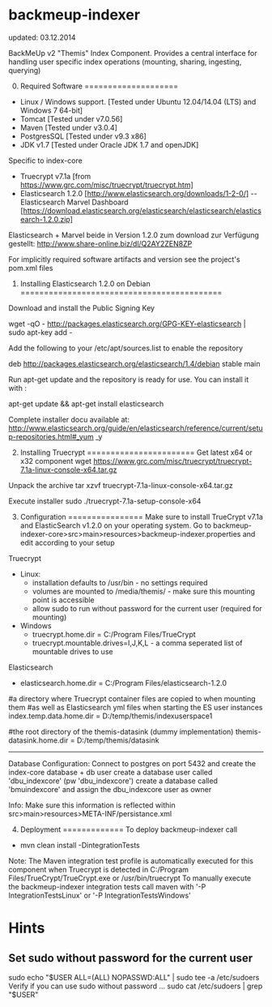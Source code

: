 backmeup-indexer
================
updated: 03.12.2014

BackMeUp v2 "Themis" Index Component. Provides a central interface for handling user specific index operations (mounting, sharing, ingesting, querying)

0) Required Software
====================
 - Linux / Windows support. [Tested under Ubuntu 12.04/14.04 (LTS) and Windows 7 64-bit]
 - Tomcat [Tested under v7.0.56]
 - Maven [Tested under v3.0.4]
 - PostgresSQL [Tested under v9.3 x86]
 - JDK v1.7 [Tested under Oracle JDK 1.7 and openJDK]

Specific to index-core
 - Truecrypt v7.1a [from https://www.grc.com/misc/truecrypt/truecrypt.htm]
 - Elasticsearch 1.2.0 [http://www.elasticsearch.org/downloads/1-2-0/] 
 -- Elasticsearch Marvel Dashboard [https://download.elasticsearch.org/elasticsearch/elasticsearch/elasticsearch-1.2.0.zip]

Elasticsearch + Marvel beide in Version 1.2.0 zum download zur Verfügung gestellt:
http://www.share-online.biz/dl/Q2AY2ZEN8ZP

 
For implicitly required software artifacts and version see the project's pom.xml files

1) Installing Elasticsearch 1.2.0 on Debian
===========================================

Download and install the Public Signing Key

wget -qO - http://packages.elasticsearch.org/GPG-KEY-elasticsearch | sudo apt-key add -

Add the following to your /etc/apt/sources.list to enable the repository

deb http://packages.elasticsearch.org/elasticsearch/1.4/debian stable main

Run apt-get update and the repository is ready for use. You can install it with :

apt-get update && apt-get install elasticsearch


Complete installer docu available at:
http://www.elasticsearch.org/guide/en/elasticsearch/reference/current/setup-repositories.html#_yum
_y

2) Installing Truecrypt
=======================
Get latest x64 or x32 component
wget https://www.grc.com/misc/truecrypt/truecrypt-7.1a-linux-console-x64.tar.gz

Unpack the archive
tar xzvf truecrypt-7.1a-linux-console-x64.tar.gz

Execute installer
sudo ./truecrypt-7.1a-setup-console-x64

3) Configuration
================
Make sure to install TrueCrypt v7.1a and ElasticSearch v1.2.0 on your operating system. 
Go to backmeup-indexer-core>src>main>resources>backmeup-indexer.properties and edit
according to your setup

Truecrypt
 - Linux:
   * installation defaults to /usr/bin - no settings required
   * volumes are mounted to /media/themis/ - make sure this mounting point is accessible
   * allow sudo to run without password for the current user (required for mounting)
 - Windows
   * truecrypt.home.dir = C:/Program Files/TrueCrypt
   * truecrypt.mountable.drives=I,J,K,L - a comma seperated list of mountable drives to use
 
 Elasticsearch
 - elasticsearch.home.dir = C:/Program Files/elasticsearch-1.2.0

 #a directory where Truecrypt container files are copied to when mounting them
 #as well as Elasticsearch yml files when starting the ES user instances
 index.temp.data.home.dir = D:/temp/themis/indexuserspace1

 #the root directory of the themis-datasink (dummy implementation)
 themis-datasink.home.dir = D:/temp/themis/datasink
 
----------------
Database Configuration: 
Connect to postgres on port 5432 and create the index-core database + db user
create a database user called 'dbu_indexcore' (pw 'dbu_indexcore')
create a database called 'bmuindexcore' and assign the dbu_indexcore user as owner

Info:
Make sure this information is reflected within src>main>resources>META-INF/persistance.xml

4) Deployment
=============
To deploy backmeup-indexer call
* mvn clean install -DintegrationTests

Note:
The Maven integration test profile is automatically executed for this component when Truecrypt is detected in
C:/Program Files/TrueCrypt/TrueCrypt.exe or /usr/bin/truecrypt
To manually execute the backmeup-indexer integration tests call maven with '-P IntegrationTestsLinux' or '-P IntegrationTestsWindows'

Hints
=====
Set sudo without password for the current user
-----------------------------------------------
sudo echo "$USER ALL=(ALL) NOPASSWD:ALL" | sudo tee -a /etc/sudoers
Verify if you can use sudo without password ...
sudo cat /etc/sudoers | grep "$USER"
